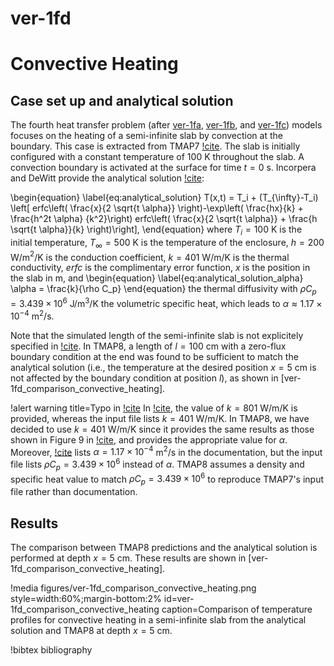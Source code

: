 # ver-1fd

# Convective Heating

## Case set up and analytical solution

The fourth heat transfer problem (after [ver-1fa](ver-1fa.md), [ver-1fb](ver-1fb.md), and [ver-1fc](ver-1fc.md)) models focuses on the heating of a semi-infinite slab by convection at the boundary. This case is extracted from TMAP7 [!cite](ambrosek2008verification).
The slab is initially configured with a constant temperature of 100 K throughout the slab. A convection boundary is activated at the surface for time $t = 0$ s. Incorpera and DeWitt provide the analytical solution [!cite](Incropera2002):

\begin{equation} \label{eq:analytical_solution}
T(x,t) = T_i + (T_{\infty}-T_i) \left[ erfc\left( \frac{x}{2 \sqrt{t \alpha}} \right)-\exp\left( \frac{hx}{k} + \frac{h^2t \alpha} {k^2}\right) erfc\left( \frac{x}{2 \sqrt{t \alpha}} + \frac{h \sqrt{t \alpha}}{k} \right)\right],
\end{equation}
where $T_i = 100$ K is the initial temperature, $T_{\infty} = 500$ K is the temperature of the enclosure, $h = 200$ W/m$^2$/K is the conduction coefficient, $k = 401$ W/m/K is the thermal conductivity, $erfc$ is the complimentary error function, $x$ is the position in the slab in m, and
\begin{equation} \label{eq:analytical_solution_alpha}
\alpha = \frac{k}{\rho C_p}
\end{equation}
the thermal diffusivity with $\rho C_p = 3.439 \times 10^6$ J/m$^3$/K the volumetric specific heat, which leads to $\alpha \approx 1.17 \times 10^{-4}$ m$^2$/s.

Note that the simulated length of the semi-infinite slab is not explicitely specified in [!cite](ambrosek2008verification). In TMAP8, a length of $l=100$ cm with a zero-flux boundary condition at the end was found to be sufficient to match the analytical solution (i.e., the temperature at the desired position $x = 5$ cm is not affected by the boundary condition at position $l$), as shown in [ver-1fd_comparison_convective_heating].

!alert warning title=Typo in [!cite](ambrosek2008verification)
In [!cite](ambrosek2008verification), the value of $k = 801$ W/m/K is provided, whereas the input file lists $k = 401$ W/m/K. In TMAP8, we have decided to use $k = 401$ W/m/K since it provides the same results as those shown in Figure 9 in [!cite](ambrosek2008verification), and provides the appropriate value for $\alpha$. Moreover, [!cite](ambrosek2008verification) lists $\alpha = 1.17 \times 10^{-4}$ m$^2$/s in the documentation, but the input file lists $\rho C_p = 3.439 \times 10^6$ instead of $\alpha$. TMAP8 assumes a density and specific heat value to match $\rho C_p = 3.439 \times 10^6$ to reproduce TMAP7's input file rather than documentation.

## Results

The comparison between TMAP8 predictions and the analytical solution is performed at depth $x = 5$ cm.
These results are shown in [ver-1fd_comparison_convective_heating].

!media figures/ver-1fd_comparison_convective_heating.png
    style=width:60%;margin-bottom:2%
    id=ver-1fd_comparison_convective_heating
    caption=Comparison of temperature profiles for convective heating in a semi-infinite slab from the analytical solution and TMAP8 at depth $x = 5$ cm.

!bibtex bibliography

